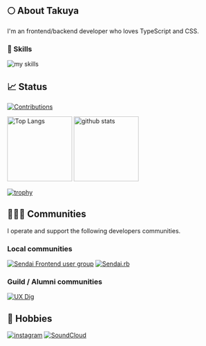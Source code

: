 ## 🌕 About Takuya

I'm an frontend/backend developer who loves TypeScript and CSS.

### 🌱 Skills
<img alt="my skills" src="https://skillicons.dev/icons?theme=dark&perline=8&i=ts,js,html,css,nodejs,react,nextjs,materialui,vue,pinia,nuxtjs,sass,vite,webpack,figma,ps,firebase,aws,git,github,githubactions,mongodb,mysql,nestjs,notion,ruby,rails,vscode,apple" />


## 📈 Status
[![Contributions](https://badgen.org/img/qiita/akagire/contributions?style=plastic)](https://qiita.com/akagire)

<p align="left"> 
  <img alt="Top Langs" height="150px" src="https://github-readme-stats.vercel.app/api/top-langs/?username=akagire&layout=compact&show_icons=true" />
  <img alt="github stats" height="150px" src="https://github-readme-stats.vercel.app/api?username=akagire" />
</p>

[![trophy](https://github-profile-trophy.vercel.app/?username=akagire&margin-w=5)](https://github.com/akagire/)

## 🧑‍🤝‍🧑 Communities

I operate and support the following developers communities.

### Local communities

[![Sendai Frontend user group](https://media.connpass.com/thumbs/3f/6d/3f6ddf51673f44f0e20518925eb4f281.png)](https://sfeug.connpass.com/)
[![Sendai.rb](https://media.connpass.com/thumbs/84/5e/845e654dc14d6d2664b066ca85531e45.png)](https://sendairb.connpass.com/)

### Guild / Alumni communities

[![UX Dig](https://media.connpass.com/thumbs/ad/5c/ad5c18d04890db2fdf8ec53d348da18e.png)](https://uxdig.connpass.com/)

## 📸 Hobbies

[![instagram](https://img.shields.io/badge/Instagram-E4405F?style=for-the-badge&logo=instagram&logoColor=white)](https://www.instagram.com/egc_insta/)
[![SoundCloud](https://img.shields.io/badge/soundcloud-FF5500?style=for-the-badge&logo=soundcloud&logoColor=white)](https://soundcloud.com/seal2502)
